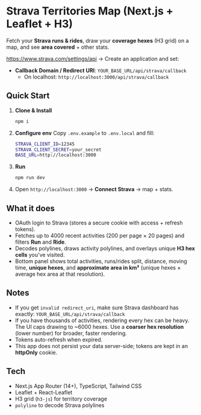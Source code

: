 # Strava Territories Map (Next.js + Leaflet + H3)

Fetch your **Strava runs & rides**, draw your **coverage hexes** (H3 grid) on a map,
and see **area covered** + other stats.

https://www.strava.com/settings/api → Create an application and set:
- **Callback Domain / Redirect URI**: `YOUR_BASE_URL/api/strava/callback`
  - On localhost: `http://localhost:3000/api/strava/callback`

## Quick Start

1. **Clone & Install**
   ```bash
   npm i
   ```

2. **Configure env**
   Copy `.env.example` to `.env.local` and fill:
   ```bash
   STRAVA_CLIENT_ID=12345
   STRAVA_CLIENT_SECRET=your_secret
   BASE_URL=http://localhost:3000
   ```

3. **Run**
   ```bash
   npm run dev
   ```

4. Open `http://localhost:3000` → **Connect Strava** → map + stats.

## What it does

- OAuth login to Strava (stores a secure cookie with access + refresh tokens).
- Fetches up to 4000 recent activities (200 per page × 20 pages) and filters **Run** and **Ride**.
- Decodes polylines, draws activity polylines, and overlays unique **H3 hex cells** you've visited.
- Bottom panel shows total activities, runs/rides split, distance, moving time,
  **unique hexes**, and **approximate area in km²** (unique hexes × average hex area at that resolution).

## Notes

- If you get `invalid redirect_uri`, make sure Strava dashboard has exactly:
  `YOUR_BASE_URL/api/strava/callback`
- If you have thousands of activities, rendering every hex can be heavy. The UI caps drawing to ~6000 hexes.
  Use a **coarser hex resolution** (lower number) for broader, faster rendering.
- Tokens auto-refresh when expired.
- This app does not persist your data server-side; tokens are kept in an **httpOnly** cookie.

## Tech

- Next.js App Router (14+), TypeScript, Tailwind CSS
- Leaflet + React-Leaflet
- H3 grid (`h3-js`) for territory coverage
- `polyline` to decode Strava polylines
